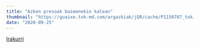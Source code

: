 ```yaml
---
title: "Azken presoak baimenekin kalean"
thumbnail: "https://guaixe.tok-md.com/argazkiak/jQR/cache/P1150787_tokikom_735x413.JPG"
date: "2020-09-25"
---
```

[Irakurri](https://guaixe.eus/altsasu/1600964363917-azken-presoak-baimenekin-kalean)

